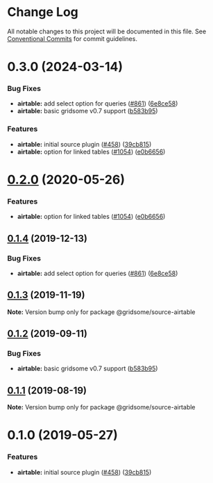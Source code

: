 # Change Log

All notable changes to this project will be documented in this file.
See [Conventional Commits](https://conventionalcommits.org) for commit guidelines.

# 0.3.0 (2024-03-14)


### Bug Fixes

* **airtable:** add select option for queries ([#861](https://github.com/gridsome/gridsome/tree/master/packages/source-airtable/issues/861)) ([6e8ce58](https://github.com/gridsome/gridsome/tree/master/packages/source-airtable/commit/6e8ce58560d7e7ae1d2c4b18ef44b0946fe0bedf))
* **airtable:** basic gridsome v0.7 support ([b583b95](https://github.com/gridsome/gridsome/tree/master/packages/source-airtable/commit/b583b957c94bd7aa3f74075e61a3f1bb06968d39))


### Features

* **airtable:** initial source plugin ([#458](https://github.com/gridsome/gridsome/tree/master/packages/source-airtable/issues/458)) ([39cb815](https://github.com/gridsome/gridsome/tree/master/packages/source-airtable/commit/39cb81596b6e28e1a38ae088c16e6633840976fa))
* **airtable:** option for linked tables ([#1054](https://github.com/gridsome/gridsome/tree/master/packages/source-airtable/issues/1054)) ([e0b6656](https://github.com/gridsome/gridsome/tree/master/packages/source-airtable/commit/e0b665635f19b22fe6617cddc2b0c3122fc44d49))





# [0.2.0](https://github.com/gridsome/gridsome/tree/master/packages/source-airtable/compare/@gridsome/source-airtable@0.1.4...@gridsome/source-airtable@0.2.0) (2020-05-26)


### Features

* **airtable:** option for linked tables ([#1054](https://github.com/gridsome/gridsome/tree/master/packages/source-airtable/issues/1054)) ([e0b6656](https://github.com/gridsome/gridsome/tree/master/packages/source-airtable/commit/e0b665635f19b22fe6617cddc2b0c3122fc44d49))





## [0.1.4](https://github.com/gridsome/gridsome/tree/master/packages/source-airtable/compare/@gridsome/source-airtable@0.1.3...@gridsome/source-airtable@0.1.4) (2019-12-13)


### Bug Fixes

* **airtable:** add select option for queries ([#861](https://github.com/gridsome/gridsome/tree/master/packages/source-airtable/issues/861)) ([6e8ce58](https://github.com/gridsome/gridsome/tree/master/packages/source-airtable/commit/6e8ce58560d7e7ae1d2c4b18ef44b0946fe0bedf))





## [0.1.3](https://github.com/gridsome/gridsome/tree/master/packages/source-airtable/compare/@gridsome/source-airtable@0.1.2...@gridsome/source-airtable@0.1.3) (2019-11-19)

**Note:** Version bump only for package @gridsome/source-airtable





## [0.1.2](https://github.com/gridsome/gridsome/tree/master/packages/source-airtable/compare/@gridsome/source-airtable@0.1.1...@gridsome/source-airtable@0.1.2) (2019-09-11)


### Bug Fixes

* **airtable:** basic gridsome v0.7 support ([b583b95](https://github.com/gridsome/gridsome/tree/master/packages/source-airtable/commit/b583b95))





## [0.1.1](https://github.com/gridsome/gridsome/tree/master/packages/source-airtable/compare/@gridsome/source-airtable@0.1.0...@gridsome/source-airtable@0.1.1) (2019-08-19)

**Note:** Version bump only for package @gridsome/source-airtable





# 0.1.0 (2019-05-27)


### Features

* **airtable:** initial source plugin ([#458](https://github.com/gridsome/gridsome/tree/master/packages/source-airtable/issues/458)) ([39cb815](https://github.com/gridsome/gridsome/tree/master/packages/source-airtable/commit/39cb815))
